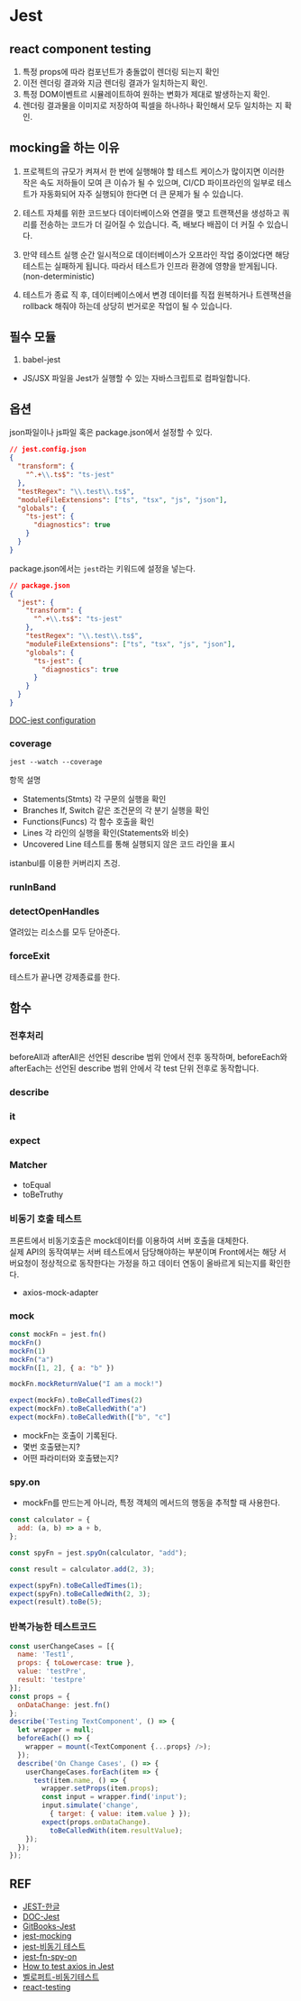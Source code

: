 # Jest

## react component testing

1. 특정 props에 따라 컴포넌트가 충돌없이 렌더링 되는지 확인
2. 이전 렌더링 결과와 지금 렌더링 결과가 일치하는지 확인.
3. 특정 DOM이벤트르 시뮬레이트하여 원하는 변화가 제대로 발생하는지 확인.
4. 렌더링 결과물을 이미지로 저장하여 픽셀을 하나하나 확인해서 모두 일치하는 지 확인.

## mocking을 하는 이유

1. 프로젝트의 규모가 켜져서 한 번에 실행해야 할 테스트 케이스가 많이지면 이러한 작은 속도 저하들이 모여 큰 이슈가 될 수 있으며, CI/CD 파이프라인의 일부로 테스트가 자동화되어 자주 실행되야 한다면 더 큰 문제가 될 수 있습니다.

2. 테스트 자체를 위한 코드보다 데이터베이스와 연결을 맺고 트랜잭션을 생성하고 쿼리를 전송하는 코드가 더 길어질 수 있습니다. 즉, 배보다 배꼽이 더 커질 수 있습니다.

3. 만약 테스트 실행 순간 일시적으로 데이터베이스가 오프라인 작업 중이었다면 해당 테스트는 실패하게 됩니다. 따라서 테스트가 인프라 환경에 영향을 받게됩니다. (non-deterministic)

4. 테스트가 종료 직 후, 데이터베이스에서 변경 데이터를 직접 원복하거나 트렌잭션을 rollback 해줘야 하는데 상당히 번거로운 작업이 될 수 있습니다.

## 필수 모듈

1. babel-jest

- JS/JSX 파일을 Jest가 실행할 수 있는 자바스크립트로 컴파일합니다.

## 옵션

json파일이나 js파일 혹은 package.json에서 설정할 수 있다.

```json
// jest.config.json
{
  "transform": {
    "^.+\\.ts$": "ts-jest"
  },
  "testRegex": "\\.test\\.ts$",
  "moduleFileExtensions": ["ts", "tsx", "js", "json"],
  "globals": {
    "ts-jest": {
      "diagnostics": true
    }
  }
}
```

package.json에서는 `jest`라는 키워드에 설정을 넣는다.

```json
// package.json
{
  "jest": {
    "transform": {
      "^.+\\.ts$": "ts-jest"
    },
    "testRegex": "\\.test\\.ts$",
    "moduleFileExtensions": ["ts", "tsx", "js", "json"],
    "globals": {
      "ts-jest": {
        "diagnostics": true
      }
    }
  }
}
```

[DOC-jest configuration](https://jestjs.io/docs/en/configuration)

### coverage

```
jest --watch --coverage
```

항목 설명

- Statements(Stmts) 각 구문의 실행을 확인
- Branches If, Switch 같은 조건문의 각 분기 실행을 확인
- Functions(Funcs) 각 함수 호출을 확인
- Lines 각 라인의 실행을 확인(Statements와 비슷)
- Uncovered Line 테스트를 통해 실행되지 않은 코드 라인을 표시

istanbul를 이용한 커버리지 츠겅.

### runInBand

### detectOpenHandles

열려있는 리소스를 모두 닫아준다.

### forceExit

테스트가 끝나면 강제종료를 한다.

## 함수

### 전후처리

beforeAll과 afterAll은 선언된 describe 범위 안에서 전후 동작하며,
beforeEach와 afterEach는 선언된 describe 범위 안에서 각 test 단위 전후로 동작합니다.

### describe

### it

### expect

### Matcher

- toEqual
- toBeTruthy

### 비동기 호출 테스트

프론트에서 비동기호출은 mock데이터를 이용하여 서버 호출을 대체한다.  
실제 API의 동작여부는 서버 테스트에서 담당해야하는 부분이며 Front에서는 해당 서버요청이 정상적으로 동작한다는 가정을 하고 데이터 연동이 올바르게 되는지를 확인한다.

- axios-mock-adapter

### mock

```js
const mockFn = jest.fn()
mockFn()
mockFn(1)
mockFn("a")
mockFn([1, 2], { a: "b" })

mockFn.mockReturnValue("I am a mock!")

expect(mockFn).toBeCalledTimes(2)
expect(mockFn).toBeCalledWith("a")
expect(mockFn).toBeCalledWith(["b", "c"]

```

- mockFn는 호출이 기록된다.
- 몇번 호출됐는지?
- 어떤 파라미터와 호출됐는지?

### spy.on

- mockFn를 만드는게 아니라, 특정 객체의 메서드의 행동을 추적할 때 사용한다.

```js
const calculator = {
  add: (a, b) => a + b,
};

const spyFn = jest.spyOn(calculator, "add");

const result = calculator.add(2, 3);

expect(spyFn).toBeCalledTimes(1);
expect(spyFn).toBeCalledWith(2, 3);
expect(result).toBe(5);
```

### 반복가능한 테스트코드

```js
const userChangeCases = [{
  name: 'Test1',
  props: { toLowercase: true },
  value: 'testPre',
  result: 'testpre'
}];
const props = {
  onDataChange: jest.fn()
};
describe('Testing TextComponent', () => {
  let wrapper = null;
  beforeEach(() => {
    wrapper = mount(<TextComponent {...props} />);
  });
  describe('On Change Cases', () => {
    userChangeCases.forEach(item => {
      test(item.name, () => {
        wrapper.setProps(item.props);
        const input = wrapper.find('input');
        input.simulate('change',
          { target: { value: item.value } });
        expect(props.onDataChange).
          toBeCalledWith(item.resultValue);
    });
  });
});
```

## REF

- [JEST-한글](https://heropy.blog/2020/05/20/vue-test-with-jest/)
- [DOC-Jest](https://jestjs.io/docs/en/expect.html)
- [GitBooks-Jest](https://jestjs.io/docs/en/using-matchers)
- [jest-mocking](https://www.daleseo.com/jest-mock-modules/)
- [jest-비동기 테스트](https://www.daleseo.com/jest-async/)
- [jest-fn-spy-on](https://www.daleseo.com/jest-fn-spy-on/)
- [How to test axios in Jest](robinwieruch.de/axios-jest)
- [벨로퍼트-비동기테스트](https://velog.io/@velopert/react-testing-library-%EC%9D%98-%EB%B9%84%EB%8F%99%EA%B8%B0%EC%9E%91%EC%97%85%EC%9D%84-%EC%9C%84%ED%95%9C-%ED%85%8C%EC%8A%A4%ED%8A%B8)
- [react-testing](https://velopert.com/3587)
